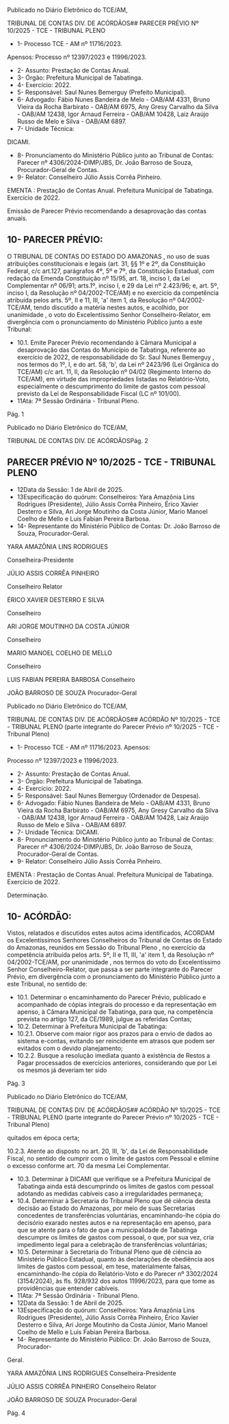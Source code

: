 Publicado  no  Diário  Eletrônico do TCE/AM,

TRIBUNAL DE CONTAS DIV. DE ACÓRDÃOS## PARECER PRÉVIO Nº 10/2025 - TCE - TRIBUNAL PLENO

- 1- Processo TCE - AM nº 11716/2023.

Apensos: Processo nº  12397/2023 e 11996/2023.

- 2- Assunto: Prestação de Contas Anual.
- 3- Órgão: Prefeitura Municipal de Tabatinga.
- 4- Exercício: 2022.
- 5- Responsável: Saul Nunes Bemerguy (Prefeito Municipal).
- 6- Advogado: Fábio Nunes Bandeira de Melo - OAB/AM 4331, Bruno Vieira da Rocha Barbirato - OAB/AM 6975, Any Gresy Carvalho da Silva - OAB/AM 12438, Igor Arnaud Ferreira - OAB/AM 10428, Laiz Araújo Russo de Melo e Silva - OAB/AM 6897.
- 7- Unidade Técnica:

DICAMI.

- 8- Pronunciamento  do  Ministério  Público  junto  ao  Tribunal  de  Contas: Parecer  nº 4306/2024-DIMP/JBS, Dr. João Barroso de Souza, Procurador-Geral de Contas.
- 9- Relator: Conselheiro Júlio Assis Corrêa Pinheiro.

EMENTA :  Prestação  de  Contas  Anual.    Prefeitura Municipal de Tabatinga.  Exercício de 2022.

Emissão de Parecer Prévio recomendando a desaprovação das contas anuais.

## 10-  PARECER PRÉVIO:

O  TRIBUNAL  DE  CONTAS  DO  ESTADO  DO  AMAZONAS ,  no  uso  de  suas atribuições  constitucionais  e  legais  (art.  31,  §§  1º  e  2º,  da  Constituição  Federal,  c/c art.127,  parágrafos  4º,  5º  e  7º,  da  Constituição  Estadual,  com  redação  da  Emenda Constituição nº 15/95, art. 18, inciso I, da Lei Complementar nº 06/91; arts.1º, inciso I, e 29  da  Lei  nº  2.423/96;  e,  art.  5º,  inciso  I,  da  Resolução  nº  04/2002-TCE/AM)  e  no exercício da competência atribuída pelos arts. 5º, II e 11, III, 'a' item 1, da Resolução nº 04/2002-TCE/AM, tendo discutido a matéria nestes autos, e acolhido, por unanimidade , o voto do Excelentíssimo Senhor Conselheiro-Relator, em divergência com o pronunciamento do Ministério Público junto a este Tribunal:

- 10.1. Emite Parecer Prévio recomendando à Câmara Municipal a desaprovação das  Contas  do  Município  de  Tabatinga,  referente  ao exercício de 2022, de responsabilidade do Sr. Saul Nunes Bemerguy , nos termos do 1º, I, e do art. 58, 'b', da Lei nº 2423/96 (Lei Orgânica do TCE/AM) c/c art.  11,  II,  da  Resolução  nº  04/02  (Regimento  Interno  do TCE/AM),  em  virtude  das  impropriedades  listadas  no  Relatório-Voto, especialmente  o  descumprimento  do  limite  de  gastos  com  pessoal previsto da Lei de Responsabilidade Fiscal (LC nº 101/00).
- 11Ata: 7ª Sessão Ordinária - Tribunal Pleno.

Pág. 1

Publicado  no  Diário  Eletrônico do TCE/AM,

TRIBUNAL DE CONTAS DIV. DE ACÓRDÃOSPág. 2

## PARECER PRÉVIO Nº 10/2025 - TCE - TRIBUNAL PLENO

- 12Data da Sessão: 1 de Abril de 2025.
- 13Especificação do quórum: Conselheiros: Yara Amazônia Lins Rodrigues (Presidente),  Júlio  Assis  Corrêa  Pinheiro,  Érico  Xavier  Desterro  e  Silva,  Ari  Jorge Moutinho  da  Costa  Júnior,  Mario  Manoel  Coelho  de  Mello  e  Luis  Fabian  Pereira Barbosa.
- 14-  Representante  do  Ministério  Público  de  Contas: Dr. João  Barroso  de  Souza, Procurador-Geral.

YARA AMAZÔNIA LINS RODRIGUES

Conselheira-Presidente

JÚLIO ASSIS CORRÊA PINHEIRO

Conselheiro Relator

ÉRICO XAVIER DESTERRO E SILVA

Conselheiro

ARI JORGE MOUTINHO DA COSTA JÚNIOR

Conselheiro

MARIO MANOEL COELHO DE MELLO

Conselheiro

LUIS FABIAN PEREIRA BARBOSA Conselheiro

JOÃO BARROSO DE SOUZA Procurador-Geral

Publicado  no  Diário  Eletrônico do TCE/AM,

TRIBUNAL DE CONTAS DIV. DE ACÓRDÃOS## ACÓRDÃO Nº 10/2025 - TCE - TRIBUNAL PLENO (parte integrante do Parecer Prévio nº 10/2025 - TCE - Tribunal Pleno)

- 1- Processo TCE - AM nº 11716/2023. Apensos:

Processo nº  12397/2023 e 11996/2023.

- 2- Assunto: Prestação de Contas Anual.
- 3- Órgão: Prefeitura Municipal de Tabatinga.
- 4- Exercício: 2022.
- 5- Responsável: Saul Nunes Bemerguy (Ordenador de Despesa).
- 6- Advogado: Fábio  Nunes Bandeira de Melo - OAB/AM 4331, Bruno Vieira da Rocha Barbirato - OAB/AM 6975, Any Gresy Carvalho da Silva - OAB/AM 12438, Igor Arnaud Ferreira - OAB/AM 10428, Laiz Araújo Russo de Melo e Silva - OAB/AM 6897.
- 7- Unidade Técnica: DICAMI.
- 8- Pronunciamento  do  Ministério  Público  junto  ao  Tribunal  de  Contas: Parecer  nº 4306/2024-DIMP/JBS, Dr. João Barroso de Souza, Procurador-Geral de Contas.
- 9- Relator: Conselheiro Júlio Assis Corrêa Pinheiro.

EMENTA :  Prestação  de  Contas  Anual.    Prefeitura Municipal de Tabatinga. Exercício de 2022.

Determinação.

## 10-  ACÓRDÃO:

Vistos, relatados e discutidos estes autos acima identificados, ACORDAM os Excelentíssimos Senhores Conselheiros do Tribunal de Contas do Estado do Amazonas, reunidos em Sessão do Tribunal Pleno , no exercício da competência atribuída pelos arts. 5º,  II  e  11,  III,  'a'  item  1,  da  Resolução  nº  04/2002-TCE/AM, por  unanimidade ,  nos termos  do  voto  do  Excelentíssimo  Senhor  Conselheiro-Relator,  que  passa  a  ser  parte integrante  do  Parecer  Prévio, em  divergência com  o  pronunciamento  do  Ministério Público junto a este Tribunal, no sentido de:

- 10.1. Determinar o encaminhamento do Parecer Prévio, publicado e acompanhado  de  cópias  integrais  do  processo  e  da  representação  em apenso,  à  Câmara  Municipal  de  Tabatinga,  para  que,  na  competência prevista no artigo 127, da CE/1989, julgue as referidas Contas;
- 10.2. Determinar à Prefeitura Municipal de Tabatinga:
- 10.2.1. Observe com maior rigor aos prazos para o envio de dados ao sistema e-contas, evitando ser reincidente em atrasos que podem ser evitados com o devido planejamento;
- 10.2.2. Busque  a  resolução  imediata  quanto  à  existência de Restos a Pagar processados de exercícios anteriores, considerando  que  por  Lei  os  mesmos  já  deveriam  ter  sido

Pág. 3

Publicado  no  Diário  Eletrônico do TCE/AM,

TRIBUNAL DE CONTAS DIV. DE ACÓRDÃOS## ACÓRDÃO Nº 10/2025 - TCE - TRIBUNAL PLENO (parte integrante do Parecer Prévio nº 10/2025 - TCE - Tribunal Pleno)

quitados em época certa;

10.2.3. Atente ao disposto no art. 20, III, 'b', da Lei de Responsabilidade Fiscal, no sentido de cumprir com o limite de gastos com Pessoal e elimine o excesso conforme art. 70 da mesma Lei Complementar.

- 10.3. Determinar à DICAMI  que  verifique se a Prefeitura Municipal de Tabatinga  ainda  está  descumprindo  os  limites  de  gastos  com  pessoal adotando as medidas cabíveis caso a irregularidades permaneça;
- 10.4. Determinar à Secretaria do Tribunal Pleno que dê ciência desta decisão ao Estado do Amazonas, por meio de suas Secretarias concedentes de transferências voluntárias, encaminhando-lhe cópia do decisório exarado nestes autos e na representação em apenso, para que se atente para o fato  de  que  a  municipalidade  de  Tabatinga  descumpre  os  limites  de gastos  com  pessoal,  o  que,  por  sua  vez,  cria  impedimento  legal  para  a celebração de transferências voluntárias;
- 10.5. Determinar à  Secretaria  do  Tribunal  Pleno  que  dê  ciência  ao  Ministério Público  Estadual,  quanto  às  declarações  de  obediência  aos  limites  de gastos  com  pessoal,  em  tese,  materialmente  falsas,  encaminhando-lhe cópia  do  Relatório-Voto  e  do  Parecer  nº  3302/2024  (3154/2024),  às  fls. 928/932  dos  autos  11996/2023,  para  que  tome  as  providências  que entender cabíveis.
- 11Ata: 7ª Sessão Ordinária - Tribunal Pleno.
- 12Data da Sessão: 1 de Abril de 2025.
- 13Especificação do quórum: Conselheiros: Yara Amazônia Lins Rodrigues (Presidente),  Júlio  Assis  Corrêa  Pinheiro,  Érico  Xavier  Desterro  e  Silva,  Ari  Jorge Moutinho  da  Costa  Júnior,  Mario  Manoel  Coelho  de  Mello  e  Luis  Fabian  Pereira Barbosa.
- 14-  Representante do Ministério Público: Dr. João Barroso de Souza, Procurador-

Geral.

YARA AMAZÔNIA LINS RODRIGUES Conselheira-Presidente

JÚLIO ASSIS CORRÊA PINHEIRO Conselheiro Relator

JOÃO BARROSO DE SOUZA Procurador-Geral

Pág. 4
